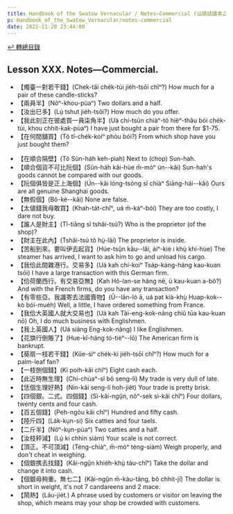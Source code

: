 ```yaml
---
title: Handbook of the Swatow Vernacular / Notes—Commercial (汕頭話讀本之商業(補))
p: Handbook_of_the_Swatow_Vernacular/notes-commercial
date: 2022-11-20 23:44:00
---
```


[↩️ 轉總目錄](/Handbook_of_the_Swatow_Vernacular)

## Lesson XXX. Notes—Commercial.

* 【燭臺一對若干錢】(Chek-tâi chék-tùi jiéh-tsōi chîⁿ?) How much for a pair of these candle-sticks?
* 【兩員半】(Nõⁿ-khou-pùaⁿ) Two dollars and a half.
* 【汝出巳多】(Lṳ́ tshut jiéh-tsõi?) How much do you offer.
* 【我此刻正在彼處買一員柒角半】(Uá chí-tsûn chiàⁿ-tõ hièⁿ-thâu bói chék-tùi, khou chhit-kak-pùaⁿ) I have just bought a pair from there for $1-75.
* 【在何間舖買】(Tõ tî-chék-koiⁿ phòu bói?) From which shop have you just bought them?
<!--more-->
* 【在順合隔壁】(Tõ Sũn-háh keh-piah) Next to (chop) Sun-hah.
* 【順合個貨不可比阮個】(Sũn-háh kâi-hùe m̄-móⁿ ún--kâi) Sun-hah's goods cannot be compared with our goods.
* 【阮個俱皆是正上海個】(Ún--kâi lóng-tsóng sĩ chiàⁿ Siāng-hái--kâi) Ours are all genuine Shanghai goods.
* 【無假個】(Bô-ké--kâi) None are false.
* 【太値錢我毋敢買】(Khah-tát-chîⁿ, uá m̄-káⁿ-bói) They are too costly, I dare not buy.
* 【誰人是財主】(Tî-tiâng sĩ tshâi-tsú?) Who is the proprietor (of the shop)?
* 【財主在此內】(Tshâi-tsú tõ hṳ́-lãi) The proprietor is inside.
* 【苦船到來。要叫伊去起貨】(Húe-tsṳ̂n kâu--lâi, àiⁿ-kiè i khṳ̀ khí-hùe) The steamer has arrived, I want to ask him to go and unload his cargo.
* 【我佮此間雜港行。交易多】(Uá kah chí-koiⁿ Tsáp-káng-háng kau-kuan tsōi) I have a large transaction with this German firm.
* 【佮荷蘭西行。有交易亞無】(Kah Hô-lan-se hâng nē, ũ kau-kuan a-bô?) And with the French firms, do you have any transaction?
* 【有零些亞。我識寄去法國賣物】(Ũ--lân-ló ā, uá pat kià-khṳ̀ Huap-kok--kò bói-muéh) Well, a little, I have ordered something from France.
* 【我佮大英國人就大交易也】(Uá kah Tãi-eng-kok-nâng chiũ tūa kau-kuan nō) Oh, I do much business with Englishmen.
* 【我上英國人】(Uá siãng Eng-kok-nâng) I like Englishmen.
* 【花旗行倒賬了】(Hue-kî-hâng tó-tièⁿ--lō) The American firm is bankrupt.
* 【葵扇一枝若干錢】(Kûe-sìⁿ chék-ki jiéh-tsōi chîⁿ?) How much for a palm-leaf fan?
* 【一枝捌個錢】(Ki poih-kâi chîⁿ) Eight cash each.
* 【此近時無生理】(Chí-chùaⁿ-sî bô seng-lí) My trade is very dull of late.
* 【恁個生理好熱】(Nín-kâi seng-lí hoh-jiêt) Your trade is pretty brisk.
* 【四個銀。二式。四個錢】(Sì-kâi-ngṳ̂n, nõⁿ-sek sì-kâi chîⁿ) Four dollars, twenty cents and four cash.
* 【百五個錢】(Peh-ngõu kâi chîⁿ) Hundred and fifty cash.
* 【陸斤四】(Lák-kṳn-si) Six catties and four taels.
* 【二斤半】(Nõⁿ-kṳn-pùaⁿ) Two catties and a half.
* 【汝枝秤減】(Lṳ́ ki chhìn siám) Your scale is not correct.
* 【頂正。不可頂減】(Téng-chiàⁿ, m̄-móⁿ téng-siám) Weigh properly, and don't cheat in weighing.
* 【個銀携去找錢】(Kâi-ngṳ̂n khiéh-khṳ̀ táu-chîⁿ) Take the dollar and change it into cash.
* 【個銀毋夠重。無七二】(Kâi-ngṳ̂n m̄-kàu-tãng, bô chhit-jī) The dollar is short in weight, it's not 7 candareens and 2 mace.
* 【鬧熱】(Lãu-jiét.) A phrase used by customers or visitor on leaving the shop, which means may your shop be crowded with customers.
